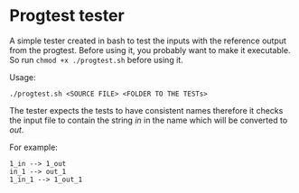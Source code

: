 # Progtest tester

A simple tester created in bash to test the inputs with the reference output from the progtest.
Before using it, you probably want to make it executable. So run `chmod +x ./progtest.sh` before using it.

Usage:
```
./progtest.sh <SOURCE FILE> <FOLDER TO THE TESTs>
```

The tester expects the tests to have consistent names therefore it checks the input file to contain the string _in_ in the name which will be converted to _out_.

For example:
```
1_in --> 1_out
in_1 --> out_1
1_in_1 --> 1_out_1
```

